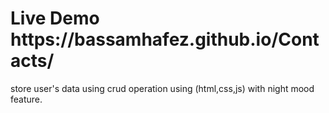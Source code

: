 <h1>Live Demo https://bassamhafez.github.io/Contacts/</h1>
store user's data using crud operation using (html,css,js) with night mood feature.
